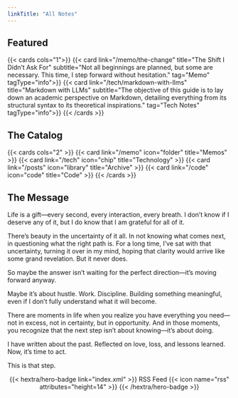 ```yaml
---
linkTitle: "All Notes"
---
```


## Featured

{{< cards cols="1">}}
{{< card link="/memo/the-change" title="The Shift I Didn’t Ask For" subtitle="Not all beginnings are planned, but some are necessary. This time, I step forward without hesitation." tag="Memo" tagType="info">}}
{{< card link="/tech/markdown-with-llms" title="Markdown with LLMs"  subtitle="The objective of this guide is to lay down an academic perspective on Markdown, detailing everything from its structural syntax to its theoretical inspirations." tag="Tech Notes" tagType="info">}}
{{< /cards >}}

## The Catalog

{{< cards cols="2" >}}
  {{< card link="/memo" icon="folder" title="Memos" >}}
  {{< card link="/tech" icon="chip" title="Technology" >}}
  {{< card link="/posts" icon="library" title="Archive" >}}
  {{< card link="/code" icon="code" title="Code" >}}
{{< /cards >}}



## The Message

Life is a gift—every second, every interaction, every breath. I don’t know if I deserve any of it, but I do know that I am grateful for all of it.

There’s beauty in the uncertainty of it all. In not knowing what comes next, in questioning what the right path is. For a long time, I’ve sat with that uncertainty, turning it over in my mind, hoping that clarity would arrive like some grand revelation. But it never does.

So maybe the answer isn’t waiting for the perfect direction—it’s moving forward anyway.

Maybe it’s about hustle. Work. Discipline. Building something meaningful, even if I don’t fully understand what it will become.

There are moments in life when you realize you have everything you need—not in excess, not in certainty, but in opportunity. And in those moments, you recognize that the next step isn’t about knowing—it’s about doing.

I have written about the past. Reflected on love, loss, and lessons learned. Now, it’s time to act.

This is that step.

<div style="text-align: center; margin-top: 1em;">
{{< hextra/hero-badge link="index.xml" >}}
  <span>RSS Feed</span>
  {{< icon name="rss" attributes="height=14" >}}
{{< /hextra/hero-badge >}}
</div>